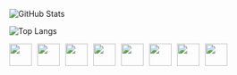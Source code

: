 

![GitHub Stats](https://github-readme-stats.vercel.app/api?username=GuilhermeViana14&show_icons=true&theme=dark)

![Top Langs](https://github-readme-stats.vercel.app/api/top-langs/?username=GuilhermeViana14&layout=compact&theme=dark)
<div style="display: flex; gap: 10px;">
  <img src="https://cdn.jsdelivr.net/gh/devicons/devicon/icons/javascript/javascript-original.svg" width="40" height="40"/>
  <img src="https://cdn.jsdelivr.net/gh/devicons/devicon/icons/typescript/typescript-original.svg" width="40" height="40"/>
  <img src="https://cdn.jsdelivr.net/gh/devicons/devicon/icons/python/python-original.svg" width="40" height="40"/>
  <img src="https://cdn.jsdelivr.net/gh/devicons/devicon/icons/react/react-original.svg" width="40" height="40"/>
  <img src="https://cdn.jsdelivr.net/gh/devicons/devicon/icons/fastapi/fastapi-original.svg" width="40" height="40"/>
  <img src="https://cdn.jsdelivr.net/gh/devicons/devicon/icons/html5/html5-original.svg" width="40" height="40"/>
  <img src="https://cdn.jsdelivr.net/gh/devicons/devicon/icons/css3/css3-original.svg"   width="40" height="40"/>
  <img src="https://cdn.jsdelivr.net/gh/devicons/devicon/icons/java/java-original.svg"   width="40" height="40"/>
</div>

